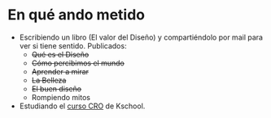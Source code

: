 # En qué ando metido

* Escribiendo un libro (El valor del Diseño) y compartiéndolo por mail para ver si tiene sentido. Publicados:
  * ~~Qué es el Diseño~~
  * ~~Cómo percibimos el mundo~~
  * ~~Aprender a mirar~~
  * ~~La Belleza~~
  * ~~El buen diseño~~
  * Rompiendo mitos
* Estudiando el [curso CRO](https://kschool.com/categoria/cursos-de-analitica-web/cursos-cro/) de Kschool.

